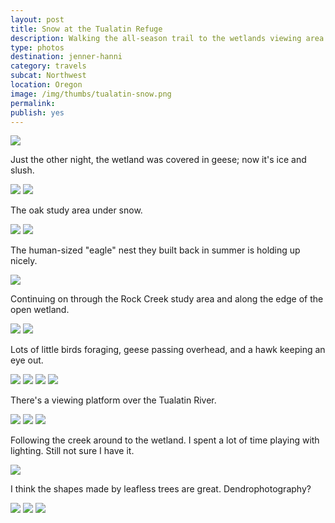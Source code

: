 ```yaml
---
layout: post
title: Snow at the Tualatin Refuge
description: Walking the all-season trail to the wetlands viewing area. 
type: photos
destination: jenner-hanni
category: travels
subcat: Northwest
location: Oregon
image: /img/thumbs/tualatin-snow.png
permalink: 
publish: yes
---
```


<img src="https://photos.smugmug.com/North-America/2014-Tualatin-Refuge-Snow/i-G7c9pBM/0/O/DSCF2281.png"> 

Just the other night, the wetland was covered in geese; now it's ice and slush.

<img src="https://photos.smugmug.com/North-America/2014-Tualatin-Refuge-Snow/i-jgZNKZS/0/O/DSCF2257.png">

<img src="https://photos.smugmug.com/North-America/2014-Tualatin-Refuge-Snow/i-g3jCqDG/0/O/DSCF2260.png">

The oak study area under snow.

<img src="https://photos.smugmug.com/North-America/2014-Tualatin-Refuge-Snow/i-DBgSdH7/0/O/DSCF2122.png">

<img src="https://photos.smugmug.com/North-America/2014-Tualatin-Refuge-Snow/i-s9Nf3GJ/0/O/DSCF2150.png">

The human-sized "eagle" nest they built back in summer is holding up nicely.

<img src="https://photos.smugmug.com/North-America/2014-Tualatin-Refuge-Snow/i-sSjZgwx/0/O/DSCF2151.png">

Continuing on through the Rock Creek study area and along the edge of the open wetland. 

<img src="https://photos.smugmug.com/North-America/2014-Tualatin-Refuge-Snow/i-Thr4dT4/0/O/DSCF2170.png">

<img src="https://photos.smugmug.com/North-America/2014-Tualatin-Refuge-Snow/i-gPLfLTL/0/O/DSCF2197.png">

Lots of little birds foraging, geese passing overhead, and a hawk keeping an eye out.

<img src="https://photos.smugmug.com/North-America/2014-Tualatin-Refuge-Snow/i-tfzqRrD/0/O/DSCF2193.png">

<img src="https://photos.smugmug.com/North-America/2014-Tualatin-Refuge-Snow/i-fp4zt7F/0/O/DSCF2239.png">

<img src="https://photos.smugmug.com/North-America/2014-Tualatin-Refuge-Snow/i-CrtTdPP/0/O/DSCF2245.png">

<img src="https://photos.smugmug.com/North-America/2014-Tualatin-Refuge-Snow/i-bPDDsmp/0/O/DSCF2246.png">

There's a viewing platform over the Tualatin River.

<img src="https://photos.smugmug.com/North-America/2014-Tualatin-Refuge-Snow/i-FCmFPpH/0/O/DSCF2205.png">

<img src="https://photos.smugmug.com/North-America/2014-Tualatin-Refuge-Snow/i-skJcSBd/0/O/DSCF2209.png">

<img src="https://photos.smugmug.com/North-America/2014-Tualatin-Refuge-Snow/i-K9x5t4T/0/O/DSCF2212.png">

Following the creek around to the wetland. I spent a lot of time playing with lighting. Still not sure I have it.

<img src="https://photos.smugmug.com/North-America/2014-Tualatin-Refuge-Snow/i-kG7cTk3/0/O/DSCF2232.png">

I think the shapes made by leafless trees are great. Dendrophotography?

<img src="https://photos.smugmug.com/North-America/2014-Tualatin-Refuge-Snow/i-czJqXm2/0/O/series1.png">

<img src="https://photos.smugmug.com/North-America/2014-Tualatin-Refuge-Snow/i-GSnJZLF/0/O/series2.png">

<img src="https://photos.smugmug.com/North-America/2014-Tualatin-Refuge-Snow/i-KjqSsCJ/0/O/series3.png">

